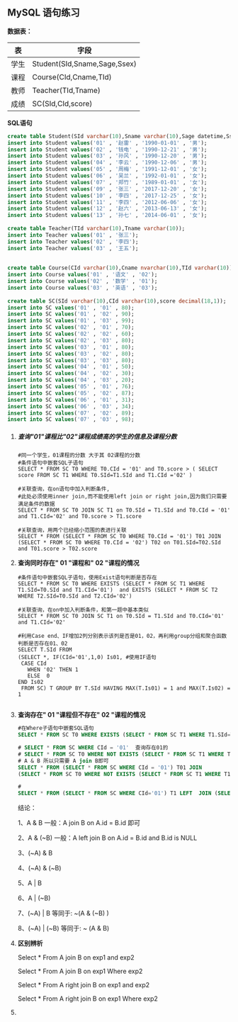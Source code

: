 ## MySQL 语句练习

**数据表：**

| 表   | 字段                         |
| ---- | ---------------------------- |
| 学生 | Student(SId,Sname,Sage,Ssex) |
| 课程 | Course(CId,Cname,TId)        |
| 教师 | Teacher(TId,Tname)           |
| 成绩 | SC(SId,CId,score)            |

 **SQL语句**

```sql
create table Student(SId varchar(10),Sname varchar(10),Sage datetime,Ssex varchar(10));
insert into Student values('01' , '赵雷' , '1990-01-01' , '男');
insert into Student values('02' , '钱电' , '1990-12-21' , '男');
insert into Student values('03' , '孙风' , '1990-12-20' , '男');
insert into Student values('04' , '李云' , '1990-12-06' , '男');
insert into Student values('05' , '周梅' , '1991-12-01' , '女');
insert into Student values('06' , '吴兰' , '1992-01-01' , '女');
insert into Student values('07' , '郑竹' , '1989-01-01' , '女');
insert into Student values('09' , '张三' , '2017-12-20' , '女');
insert into Student values('10' , '李四' , '2017-12-25' , '女');
insert into Student values('11' , '李四' , '2012-06-06' , '女');
insert into Student values('12' , '赵六' , '2013-06-13' , '女');
insert into Student values('13' , '孙七' , '2014-06-01' , '女');
 
create table Teacher(TId varchar(10),Tname varchar(10));
insert into Teacher values('01' , '张三');
insert into Teacher values('02' , '李四');
insert into Teacher values('03' , '王五');
 
 
create table Course(CId varchar(10),Cname nvarchar(10),TId varchar(10));
insert into Course values('01' , '语文' , '02');
insert into Course values('02' , '数学' , '01');
insert into Course values('03' , '英语' , '03');
 
create table SC(SId varchar(10),CId varchar(10),score decimal(18,1));
insert into SC values('01' , '01' , 80);
insert into SC values('01' , '02' , 90);
insert into SC values('01' , '03' , 99);
insert into SC values('02' , '01' , 70);
insert into SC values('02' , '02' , 60);
insert into SC values('02' , '03' , 80);
insert into SC values('03' , '01' , 80);
insert into SC values('03' , '02' , 80);
insert into SC values('03' , '03' , 80);
insert into SC values('04' , '01' , 50);
insert into SC values('04' , '02' , 30);
insert into SC values('04' , '03' , 20);
insert into SC values('05' , '01' , 76);
insert into SC values('05' , '02' , 87);
insert into SC values('06' , '01' , 31);
insert into SC values('06' , '03' , 34);
insert into SC values('07' , '02' , 89);
insert into SC values('07' , '03' , 98);
```

1. #####  **查询"01"课程比"02"课程成绩高的学生的信息及课程分数**

   ```mysql
   #同一个学生，01课程的分数 大于其 02课程的分数
   #条件语句中嵌套SQL子语句
   SELECT * FROM SC T0 WHERE T0.CId = '01' and T0.score > ( SELECT score FROM SC T1 WHERE T0.SId=T1.SId and T1.CId ='02' )
   
   #关联查询，在on语句中加入判断条件,
   #此处必须使用inner join,而不能使用left join or right join,因为我们只需要满足条件的数据
   SELECT * FROM SC T0 JOIN SC T1 on T0.SId = T1.SId and T0.CId = '01' and T1.CId='02' and T0.score > T1.score
   
   #关联查询，用两个已经缩小范围的表进行关联
   SELECT * FROM (SELECT * FROM SC T0 WHERE T0.CId = '01') T01 JOIN (SELECT * FROM SC T0 WHERE T0.CId = '02') T02 on T01.SId=T02.SId and T01.score > T02.score
   ```

2. **查询同时存在" 01 "课程和" 02 "课程的情况**

   ```mysql
   #条件语句中嵌套SQL子语句，使用Exist语句判断是否存在
   SELECT * FROM SC T0 WHERE EXISTS (SELECT * FROM SC T1 WHERE T1.SId=T0.SId and T1.CId='01')  and EXISTS (SELECT * FROM SC T2 WHERE T2.SId=T0.SId and T2.CId='02')
   
   #关联查询，在on中加入判断条件，和第一题中基本类似
   SELECT * FROM SC T0 JOIN SC T1 on T0.SId = T1.SId and T0.CId='01' and T1.CId='02'
   
   #利用Case end、IF增加2列分别表示该列是否是01，02，再利用group分组和聚合函数判断是否存在01、02
   SELECT T.SId FROM
   (SELECT *, IF(CId='01',1,0) Is01, #使用IF语句
    CASE CId
   	  WHEN '02' THEN 1
   	  ELSE  0
   END Is02
    FROM SC) T GROUP BY T.SId HAVING MAX(T.Is01) = 1 and MAX(T.Is02) = 1
    
   ```

3. **查询存在" 01 "课程但不存在" 02 "课程的情况**

   ```sql
   #在Where子语句中嵌套SQL语句
   SELECT * FROM SC T0 WHERE EXISTS (SELECT * FROM SC T1 WHERE T1.SId=T0.SId and T1.CId='01') and NOT EXISTS (SELECT * FROM SC T2 WHERE T2.SId=T0.SId and T2.CId='02')
   
   # SELECT * FROM SC WHERE CId = '01'  查询存在01的
   # SELECT * FROM SC T0 WHERE NOT EXISTS (SELECT * FROM SC T1 WHERE T1.SId=T0.SId and T1.CId='02')查询不存在02的
   # A & B 所以只需要 A join B即可
   SELECT * FROM (SELECT * FROM SC WHERE CId = '01') T01 JOIN 
   (SELECT * FROM SC T0 WHERE NOT EXISTS (SELECT * FROM SC T1 WHERE T1.SId=T0.SId and T1.CId='02')) T02 on T01.SId=T02.SId
   
   #
   SELECT * FROM (SELECT * FROM SC WHERE CId='01') T1 LEFT  JOIN (SELECT * FROM SC WHERE CId='02') T2 on T1.SId=T2.SId WHERE T2.SId IS NULL
   ```

   结论：

   1、A & B 一般：A join B on A.id = B.id 即可

   2、A & (~B) 一般：A left join B on A.id = B.id and B.id is NULL

   3、(~A) & B

   4、(~A) & (~B)

   5、A | B

   6、A | (~B)

   7、(~A) | B  等同于: ~(A & (~B) )

   8、(~A) | (~B)  等同于: ~ (A & B)

4. **区别辨析**

   Select * From A join B on exp1 and exp2 

   Select * From A join B on exp1 Where exp2 

   

   Select * From A right join B on exp1 and exp2 

   Select * From A right join B on exp1 Where exp2 

5. 

 